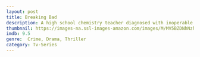 ```yaml
---
layout: post
title: Breaking Bad
description: A high school chemistry teacher diagnosed with inoperable lung cancer turns to manufacturing and selling methamphetamine in order to secure his family's future.
thumbnail: https://images-na.ssl-images-amazon.com/images/M/MV5BZDNhNzhkNDctOTlmOS00NWNmLWEyODQtNWMxM2UzYmJiNGMyXkEyXkFqcGdeQXVyNTMxMjgxMzA@._V1_QL50_.jpg
imdb: 9.5
genre:  Crime, Drama, Thriller
category: Tv-Series
---
```

